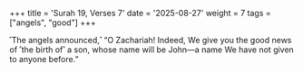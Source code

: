+++
title = 'Surah 19, Verses 7'
date = '2025-08-27'
weight = 7
tags = ["angels", "good"]
+++

˹The angels announced,˺ “O Zachariah! Indeed, We give you the good news of ˹the birth of˺ a son, whose name will be John—a name We have not given to anyone before.”